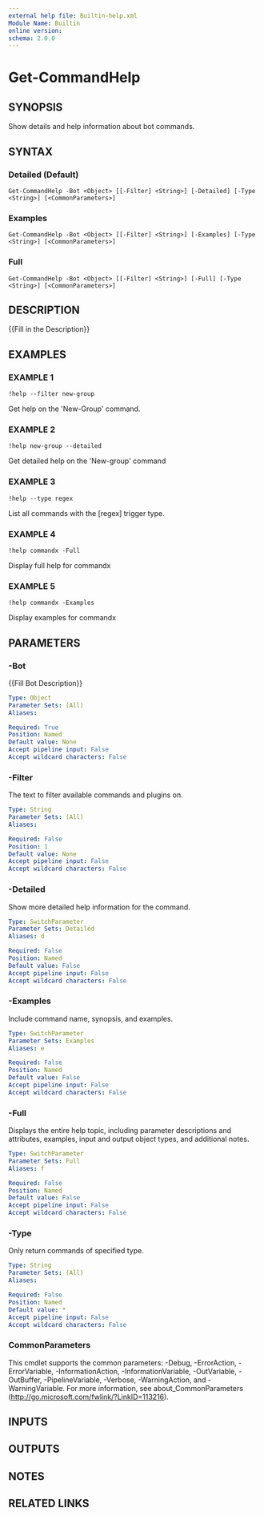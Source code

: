 ```yaml
---
external help file: Builtin-help.xml
Module Name: Builtin
online version:
schema: 2.0.0
---
```


# Get-CommandHelp

## SYNOPSIS
Show details and help information about bot commands.

## SYNTAX

### Detailed (Default)
```
Get-CommandHelp -Bot <Object> [[-Filter] <String>] [-Detailed] [-Type <String>] [<CommonParameters>]
```

### Examples
```
Get-CommandHelp -Bot <Object> [[-Filter] <String>] [-Examples] [-Type <String>] [<CommonParameters>]
```

### Full
```
Get-CommandHelp -Bot <Object> [[-Filter] <String>] [-Full] [-Type <String>] [<CommonParameters>]
```

## DESCRIPTION
{{Fill in the Description}}

## EXAMPLES

### EXAMPLE 1
```
!help --filter new-group
```

Get help on the 'New-Group' command.

### EXAMPLE 2
```
!help new-group --detailed
```

Get detailed help on the 'New-group' command

### EXAMPLE 3
```
!help --type regex
```

List all commands with the \[regex\] trigger type.

### EXAMPLE 4
```
!help commandx -Full
```

Display full help for commandx

### EXAMPLE 5
```
!help commandx -Examples
```

Display examples for commandx

## PARAMETERS

### -Bot
{{Fill Bot Description}}

```yaml
Type: Object
Parameter Sets: (All)
Aliases:

Required: True
Position: Named
Default value: None
Accept pipeline input: False
Accept wildcard characters: False
```

### -Filter
The text to filter available commands and plugins on.

```yaml
Type: String
Parameter Sets: (All)
Aliases:

Required: False
Position: 1
Default value: None
Accept pipeline input: False
Accept wildcard characters: False
```

### -Detailed
Show more detailed help information for the command.

```yaml
Type: SwitchParameter
Parameter Sets: Detailed
Aliases: d

Required: False
Position: Named
Default value: False
Accept pipeline input: False
Accept wildcard characters: False
```

### -Examples
Include command name, synopsis, and examples.

```yaml
Type: SwitchParameter
Parameter Sets: Examples
Aliases: e

Required: False
Position: Named
Default value: False
Accept pipeline input: False
Accept wildcard characters: False
```

### -Full
Displays the entire help topic, including parameter descriptions and attributes, examples, input and output object types, and additional notes.

```yaml
Type: SwitchParameter
Parameter Sets: Full
Aliases: f

Required: False
Position: Named
Default value: False
Accept pipeline input: False
Accept wildcard characters: False
```

### -Type
Only return commands of specified type.

```yaml
Type: String
Parameter Sets: (All)
Aliases:

Required: False
Position: Named
Default value: *
Accept pipeline input: False
Accept wildcard characters: False
```

### CommonParameters
This cmdlet supports the common parameters: -Debug, -ErrorAction, -ErrorVariable, -InformationAction, -InformationVariable, -OutVariable, -OutBuffer, -PipelineVariable, -Verbose, -WarningAction, and -WarningVariable.
For more information, see about_CommonParameters (http://go.microsoft.com/fwlink/?LinkID=113216).

## INPUTS

## OUTPUTS

## NOTES

## RELATED LINKS
